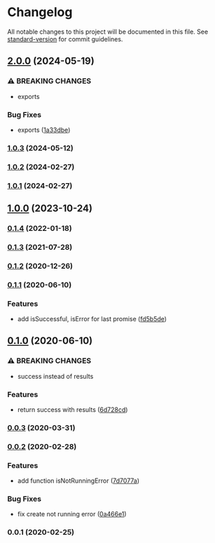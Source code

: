 # Changelog

All notable changes to this project will be documented in this file. See [standard-version](https://github.com/conventional-changelog/standard-version) for commit guidelines.

## [2.0.0](https://github.com/Krivega/sequent-promises/compare/v1.0.3...v2.0.0) (2024-05-19)

### ⚠ BREAKING CHANGES

- exports

### Bug Fixes

- exports ([1a33dbe](https://github.com/Krivega/sequent-promises/commit/1a33dbe732c3623416527775ace0db2f924ccb27))

### [1.0.3](https://github.com/Krivega/sequent-promises/compare/v1.0.2...v1.0.3) (2024-05-12)

### [1.0.2](https://github.com/Krivega/sequent-promises/compare/v1.0.1...v1.0.2) (2024-02-27)

### [1.0.1](https://github.com/Krivega/sequent-promises/compare/v1.0.0...v1.0.1) (2024-02-27)

## [1.0.0](https://github.com/Krivega/sequent-promises/compare/v0.1.4...v1.0.0) (2023-10-24)

### [0.1.4](https://github.com/Krivega/sequent-promises/compare/v0.1.3...v0.1.4) (2022-01-18)

### [0.1.3](https://github.com/Krivega/sequent-promises/compare/v0.1.2...v0.1.3) (2021-07-28)

### [0.1.2](https://github.com/Krivega/sequent-promises/compare/v0.1.1...v0.1.2) (2020-12-26)

### [0.1.1](https://github.com/Krivega/sequent-promises/compare/v0.1.0...v0.1.1) (2020-06-10)

### Features

- add isSuccessful, isError for last promise ([fd5b5de](https://github.com/Krivega/sequent-promises/commit/fd5b5dee934cb4582fc08685bd087ebfac19e086))

## [0.1.0](https://github.com/Krivega/sequent-promises/compare/v0.0.3...v0.1.0) (2020-06-10)

### ⚠ BREAKING CHANGES

- success instead of results

### Features

- return success with results ([6d728cd](https://github.com/Krivega/sequent-promises/commit/6d728cd78026f3b687f9858a885742ade27ffb87))

### [0.0.3](https://github.com/Krivega/sequent-promises/compare/v0.0.2...v0.0.3) (2020-03-31)

### [0.0.2](https://github.com/Krivega/sequent-promises/compare/v0.0.1...v0.0.2) (2020-02-28)

### Features

- add function isNotRunningError ([7d7077a](https://github.com/Krivega/sequent-promises/commit/7d7077a0adeb66606227df7f20f30eda17a47c08))

### Bug Fixes

- fix create not running error ([0a466e1](https://github.com/Krivega/sequent-promises/commit/0a466e1e4c3e2d17a3e3d2ef8e0f1ab8b519758a))

### 0.0.1 (2020-02-25)

